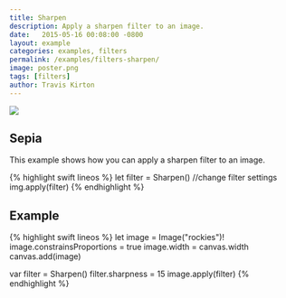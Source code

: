 ```yaml
---
title: Sharpen
description: Apply a sharpen filter to an image.
date:   2015-05-16 00:08:00 -0800
layout: example
categories: examples, filters
permalink: /examples/filters-sharpen/
image: poster.png
tags: [filters]
author: Travis Kirton
---
```

![](Sharpen.png)

## Sepia
This example shows how you can apply a sharpen filter to an image.

{% highlight swift lineos %}
let filter = Sharpen()
//change filter settings
img.apply(filter)
{% endhighlight %}

## Example
{% highlight swift lineos %}
let image = Image("rockies")!
image.constrainsProportions = true
image.width = canvas.width
canvas.add(image)

var filter = Sharpen()
filter.sharpness = 15
image.apply(filter)
{% endhighlight %}
